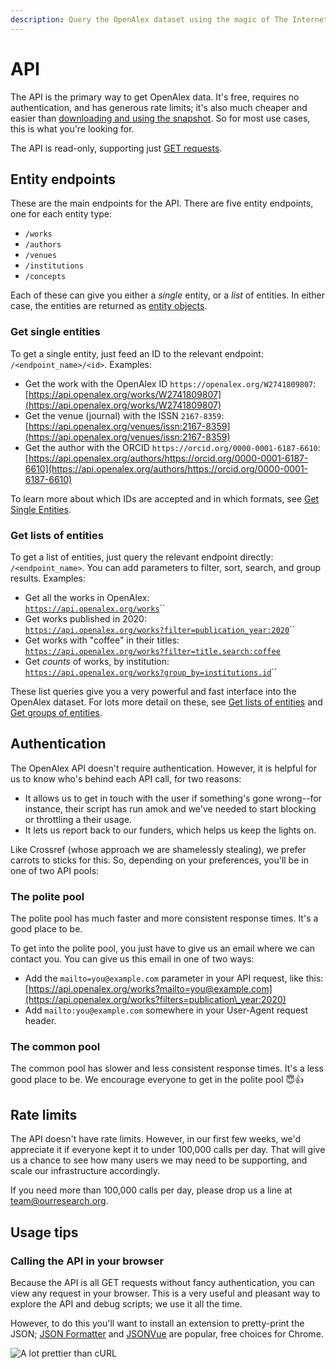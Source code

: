 ```yaml
---
description: Query the OpenAlex dataset using the magic of The Internet
---
```


# API

The API is the primary way to get OpenAlex data. It's free, requires no authentication, and has generous rate limits; it's also much cheaper and easier than [downloading and using the snapshot](../download-snapshot/). So for most use cases, this is what you're looking for.&#x20;

The API is read-only, supporting just [GET requests](https://developer.mozilla.org/en-US/docs/Web/HTTP/Methods/GET).&#x20;

## Entity endpoints

These are the main endpoints for the API. There are five entity endpoints, one for each entity type:

* `/works`&#x20;
* `/authors`
* `/venues`
* `/institutions`
* `/concepts`

Each of these can give you either a _single_ entity, or a _list_ of entities. In either case, the entities are returned as [entity objects](../about-the-data/).

### Get single entities

To get a single entity, just feed an ID to the relevant endpoint: `/<endpoint_name>/<id>`. Examples:

* Get the work with the OpenAlex ID `https://openalex.org/W2741809807`:\
  [https://api.openalex.org/works/W2741809807](https://api.openalex.org/works/W2741809807)
* Get the venue (journal) with the ISSN `2167-8359`:\
  [https://api.openalex.org/venues/issn:2167-8359](https://api.openalex.org/venues/issn:2167-8359)
* Get the author with the ORCID `https://orcid.org/0000-0001-6187-6610`:\
  [https://api.openalex.org/authors/https://orcid.org/0000-0001-6187-6610](https://api.openalex.org/authors/https://orcid.org/0000-0001-6187-6610)

To learn more about which IDs are accepted and in which formats, see [Get Single Entities](get-single-entities.md).

### Get lists of entities

To get a list of entities, just query the relevant endpoint directly: `/<endpoint_name>`. You can add parameters to filter, sort, search, and group results. Examples:

* Get all the works in OpenAlex: \
  [`https://api.openalex.org/works`](https://api.openalex.org/works)``
* Get works published in 2020:\
  [`https://api.openalex.org/works?filter=publication_year:2020`](https://api.openalex.org/works?filter=publication\_year:2020)``
* Get works with "coffee" in their titles:\
  [`https://api.openalex.org/works?filter=title.search:coffee`](https://api.openalex.org/works?filter=title.search:coffee)
* Get _counts_ of works, by institution:\
  [`https://api.openalex.org/works?group_by=institutions.id`](https://api.openalex.org/works?group\_by=institutions.id)``

These list queries give you a very powerful and fast interface into the OpenAlex dataset. For lots more detail on these, see [Get lists of entities](get-lists-of-entities.md) and [Get groups of entities](get-groups-of-entities.md).&#x20;

## Authentication

The OpenAlex API doesn't require authentication. However, it is helpful for us to know who's behind each API call, for two reasons:

* It allows us to get in touch with the user if something's gone wrong--for instance, their script has run amok and we've needed to start blocking or throttling a their usage.
* It lets us report back to our funders, which helps us keep the lights on.

Like Crossref (whose approach we are shamelessly stealing), we prefer carrots to sticks for this. So, depending on your preferences, you'll be in one of two API pools:

### The polite pool

The polite pool has much faster and more consistent response times. It's a good place to be.&#x20;

To get into the polite pool, you just have to give us an email where we can contact you. You can give us this email in one of two ways:

* Add the `mailto=you@example.com` parameter in your API request, like this: [https://api.openalex.org/works?mailto=you@example.com](https://api.openalex.org/works?filters=publication\_year:2020)
* Add `mailto:you@example.com` somewhere in your User-Agent request header.

### The common pool

The common pool has slower and less consistent response times. It's a less good place to be. We encourage everyone to get in the polite pool :innocent::thumbsup:

## Rate limits

The API doesn't have rate limits. However, in our first few weeks, we'd appreciate it if everyone kept it to under 100,000 calls per day. That will give us a chance to see how many users we may need to be supporting, and scale our infrastructure accordingly.&#x20;

If you need more than 100,000 calls per day, please drop us a line at team@ourresearch.org.

## Usage tips

### Calling the API in your browser

Because the API is all GET requests without fancy authentication, you can view any request in your browser. This is a very useful and pleasant way to explore the API and debug scripts; we use it all the time.&#x20;

However, to do this you'll want to install an extension to pretty-print the JSON; [JSON Formatter](https://chrome.google.com/webstore/detail/json-formatter/bcjindcccaagfpapjjmafapmmgkkhgoa?hl=en) and [JSONVue](https://chrome.google.com/webstore/detail/jsonvue/chklaanhfefbnpoihckbnefhakgolnmc) are popular, free choices for  Chrome.

![A lot prettier than cURL](https://i.imgur.com/E7mNLph.png)


